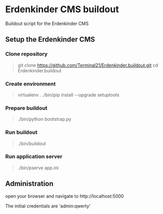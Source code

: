 Erdenkinder CMS buildout
========================

Buildout script for the Erdenkinder CMS

## Setup the Erdenkinder CMS

### Clone repository

> git clone https://github.com/Terminal21/Erdenkinder.buildout.git
> cd Erdenkinder.buildout

### Create environment

> virtualenv .
> ./bin/pip install --upgrade setuptools

### Prepare buildout

> ./bin/python bootstrap.py

### Run buildout

> ./bin/buildout

### Run application server

> ./bin/pserve app.ini

## Administration

open your browser and navigate to http://localhost:5000

The initial credentials are 'admin:qwerty'

